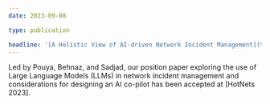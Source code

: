 ```yaml
---
date: 2023-09-08

type: publication

headline: '[A Holistic View of AI-driven Network Incident Management](%BASE_URL%/projects/10-hotnets) =fa^angle-double-right^fa= [HotNets =qq= 23][HotNets 2023]'
---
```


Led by Pouya, Behnaz, and Sadjad, our position paper exploring the use of Large Language Models (LLMs) in network incident management and considerations for designing an AI co-pilot has been accepted at [HotNets 2023].